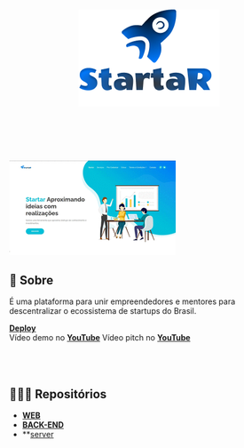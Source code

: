 <h3 align="center">
   <img alt="leia comigo" title="#logo" src="https://github.com/karlacorrea/landipagestartar/blob/main/images/Group%20699.png">
   <br><br>
   <b></b>  
   <br><br>
</h3>

<br>

<img alt="Mockup" src="https://github.com/karlacorrea/landipagestartar/blob/main/images/apw.gif">

<br>

## 🧐 Sobre

É uma plataforma para unir empreendedores e mentores para descentralizar  o ecossistema de startups do Brasil.

**[Deploy](#)**
<br>
Vídeo demo no **[YouTube](https://youtu.be/QngR3cfoA7k)**
Vídeo pitch no **[YouTube](https://youtu.be/f37JkX3mQ1ck)**
  <b></b>  
   <br><br>
<br>

## 👩🏻‍💻 Repositórios

- **[WEB](https://github.com/karlacorrea/landipagestartar)**
- **[BACK-END](https://github.com/DiegoJunges/startarWebClient)**
- **[server](https://github.com/DiegoJunges/StartarServer)
